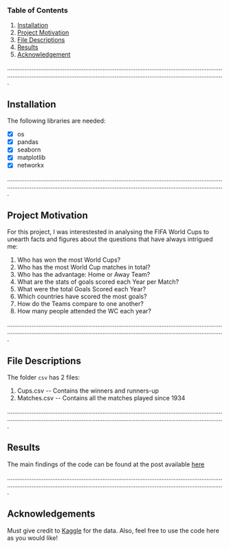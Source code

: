 ### Table of Contents
1. [Installation](#installation)
2. [Project Motivation](#motivation)
3. [File Descriptions](#descriptions)
4. [Results](#results)
5. [Acknowledgement](#acknowledgement)

.........................................................................................................................................................................................................................................................
<a name="installation"/>
## Installation
The following libraries are needed:
- [x] os
- [x] pandas
- [x] seaborn
- [x] matplotlib
- [x] networkx

.........................................................................................................................................................................................................................................................
<a name="motivation"/>
## Project Motivation
For this project, I was interestested in analysing the FIFA World Cups to unearth facts and figures about the questions that have always intrigued me:
  1. Who has won the most World Cups?
  2. Who has the most World Cup matches in total?
  3. Who has the advantage: Home or Away Team? 
  4. What are the stats of goals scored each Year per Match?
  5. What were the total Goals Scored each Year?
  6. Which countries have scored the most goals?
  7. How do the Teams compare to one another?
  8. How many people attended the WC each year?
  
.........................................................................................................................................................................................................................................................
<a name="descriptions"/>
## File Descriptions
The folder `csv` has 2 files:
  1. Cups.csv -- Contains the winners and runners-up
  2. Matches.csv -- Contains all the matches played since 1934
  
.........................................................................................................................................................................................................................................................
<a name="results"/>
## Results
The main findings of the code can be found at the post available [here](https://medium.com/@__kaustubh__/10-things-you-should-know-about-the-fifa-world-cup-8f7aabc8e46d)

.........................................................................................................................................................................................................................................................
<a name="acknowledgement"/>
## Acknowledgements
Must give credit to [Kaggle](https://www.kaggle.com/abecklas/fifa-world-cup) for the data. Also, feel free to use the code here as you would like!
